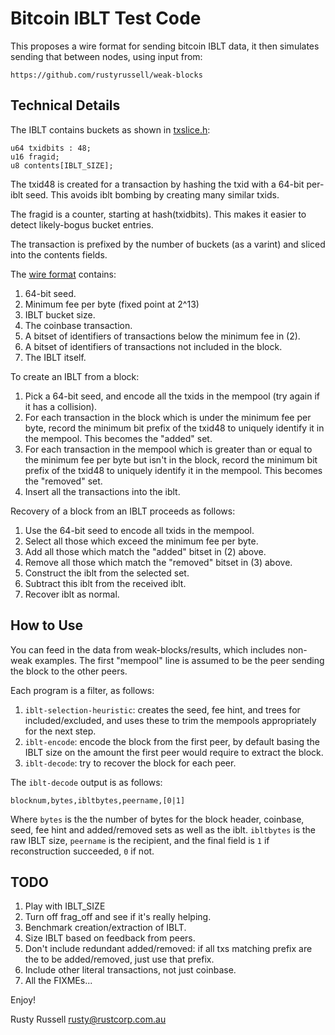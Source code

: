 Bitcoin IBLT Test Code
======================

This proposes a wire format for sending bitcoin IBLT data, it then
simulates sending that between nodes, using input from:

	https://github.com/rustyrussell/weak-blocks

Technical Details
-----------------
The IBLT contains buckets as shown in [txslice.h](txslice.h):

	u64 txidbits : 48;
	u16 fragid;
	u8 contents[IBLT_SIZE];

The txid48 is created for a transaction by hashing the txid with a
64-bit per-iblt seed.  This avoids iblt bombing by creating many
similar txids.

The fragid is a counter, starting at hash(txidbits).  This makes
it easier to detect likely-bogus bucket entries.

The transaction is prefixed by the number of buckets (as a varint) and
sliced into the contents fields.

The [wire format](wire_encode.cpp) contains:

1. 64-bit seed.
2. Minimum fee per byte (fixed point at 2^13)
3. IBLT bucket size.
4. The coinbase transaction.
5. A bitset of identifiers of transactions below the minimum fee in (2).
6. A bitset of identifiers of transactions not included in the block.
7. The IBLT itself.

To create an IBLT from a block:

1. Pick a 64-bit seed, and encode all the txids in the mempool (try
   again if it has a collision).
2. For each transaction in the block which is under the minimum fee
   per byte, record the minimum bit prefix of the txid48 to uniquely
   identify it in the mempool.  This becomes the "added" set.
3. For each transaction in the mempool which is greater than or equal
   to the minimum fee per byte but isn't in the block, record the
   minimum bit prefix of the txid48 to uniquely identify it in the
   mempool.  This becomes the "removed" set.
4. Insert all the transactions into the iblt.

Recovery of a block from an IBLT proceeds as follows:

1. Use the 64-bit seed to encode all txids in the mempool.
2. Select all those which exceed the minimum fee per byte.
3. Add all those which match the "added" bitset in (2) above.
4. Remove all those which match the "removed" bitset in (3) above.
5. Construct the iblt from the selected set.
6. Subtract this iblt from the received iblt.
7. Recover iblt as normal.

How to Use
----------
You can feed in the data from weak-blocks/results, which includes non-weak
examples.  The first "mempool" line is assumed to be the peer sending
the block to the other peers.

Each program is a filter, as follows:

1. `iblt-selection-heuristic`: creates the seed, fee hint, and trees for included/excluded, and uses these to trim the mempools appropriately for the next step.
2. `iblt-encode`: encode the block from the first peer, by default basing the IBLT size on the amount the first peer would require to extract the block.
3. `iblt-decode`: try to recover the block for each peer.

The `iblt-decode` output is as follows:

```
blocknum,bytes,ibltbytes,peername,[0|1]
```

Where `bytes` is the the number of bytes for the block header,
coinbase, seed, fee hint and added/removed sets as well as the
iblt. `ibltbytes` is the raw IBLT size, `peername` is the recipient,
and the final field is `1` if reconstruction succeeded, `0` if not.

TODO
----

1. Play with IBLT_SIZE
2. Turn off frag_off and see if it's really helping.
3. Benchmark creation/extraction of IBLT.
4. Size IBLT based on feedback from peers.
5. Don't include redundant added/removed: if all txs matching prefix are
   the to be added/removed, just use that prefix.
6. Include other literal transactions, not just coinbase.
7. All the FIXMEs...

Enjoy!

Rusty Russell <rusty@rustcorp.com.au>
